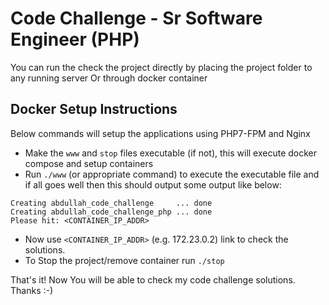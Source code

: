 
# Code Challenge - Sr Software Engineer (PHP)

You can run the check the project directly by placing the project folder to any running server Or through docker container

## Docker Setup Instructions
Below commands will setup the applications using PHP7-FPM and Nginx

* Make the `www` and `stop` files executable (if not), this will execute docker compose and setup containers
* Run `./www` (or appropriate command) to execute the executable file and if all goes well then this should output some output like below:
```
Creating abdullah_code_challenge     ... done
Creating abdullah_code_challenge_php ... done
Please hit: <CONTAINER_IP_ADDR>
```
* Now use `<CONTAINER_IP_ADDR>` (e.g. 172.23.0.2) link to check the solutions.
* To Stop the project/remove container run `./stop`


That's it! Now You will be able to check my code challenge solutions.
Thanks :-)
